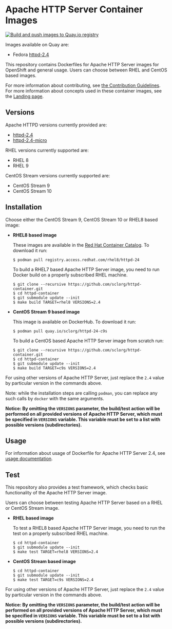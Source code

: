 Apache HTTP Server Container Images
===================================

[![Build and push images to Quay.io registry](https://github.com/sclorg/httpd-container/actions/workflows/build-and-push.yml/badge.svg)](https://github.com/sclorg/httpd-container/actions/workflows/build-and-push.yml)

Images available on Quay are:
* Fedora [httpd-2.4](https://quay.io/repository/fedora/httpd-24)

This repository contains Dockerfiles for Apache HTTP Server images for OpenShift and general usage.
Users can choose between RHEL and CentOS based images.

For more information about contributing, see
[the Contribution Guidelines](https://github.com/sclorg/welcome/blob/master/contribution.md).
For more information about concepts used in these container images, see the
[Landing page](https://github.com/sclorg/welcome).


Versions
--------
Apache HTTPD versions currently provided are:
* [httpd-2.4](2.4)
* [httpd-2.4-micro](2.4-micro)

RHEL versions currently supported are:
* RHEL 8
* RHEL 9

CentOS Stream versions currently supported are:
* CentOS Stream 9
* CentOS Stream 10


Installation
------------
Choose either the CentOS Stream 9, CentOS Stream 10 or RHEL8 based image:

*  **RHEL8 based image**

    These images are available in the [Red Hat Container Catalog](https://catalog.redhat.com/software/containers/ubi8/httpd-24/6065b844aee24f523c207943?architecture=amd64&image=6660528072b80acc3c2193f3&container-tabs=overview).
    To download it run:

    ```
    $ podman pull registry.access.redhat.com/rhel8/httpd-24
    ```

    To build a RHEL7 based Apache HTTP Server image, you need to run Docker build on a properly
    subscribed RHEL machine.

    ```
    $ git clone --recursive https://github.com/sclorg/httpd-container.git
    $ cd httpd-container
    $ git submodule update --init
    $ make build TARGET=rhel8 VERSIONS=2.4
    ```

*  **CentOS Stream 9 based image**

    This image is available on DockerHub. To download it run:

    ```
    $ podman pull quay.io/sclorg/httpd-24-c9s
    ```

    To build a CentOS based Apache HTTP Server image from scratch run:

    ```
    $ git clone --recursive https://github.com/sclorg/httpd-container.git
    $ cd httpd-container
    $ git submodule update --init
    $ make build TARGET=c9s VERSIONS=2.4
    ```

For using other versions of Apache HTTP Server, just replace the `2.4` value by particular version
in the commands above.

Note: while the installation steps are calling `podman`, you can replace any such calls by `docker` with the same arguments.

**Notice: By omitting the `VERSIONS` parameter, the build/test action will be performed
on all provided versions of Apache HTTP Server, which must be specified in  `VERSIONS` variable.
This variable must be set to a list with possible versions (subdirectories).**


Usage
-----

For information about usage of Dockerfile for Apache HTTP Server 2.4,
see [usage documentation](2.4).


Test
----

This repository also provides a test framework, which checks basic functionality
of the Apache HTTP Server image.

Users can choose between testing Apache HTTP Server based on a RHEL or CentOS Stream image.

*  **RHEL based image**

    To test a RHEL8 based Apache HTTP Server image, you need to run the test on a properly
    subscribed RHEL machine.

    ```
    $ cd httpd-container
    $ git submodule update --init
    $ make test TARGET=rhel8 VERSIONS=2.4
    ```

*  **CentOS Stream based image**

    ```
    $ cd httpd-container
    $ git submodule update --init
    $ make test TARGET=c9s VERSIONS=2.4
    ```

For using other versions of Apache HTTP Server, just replace the `2.4` value by particular version
in the commands above.

**Notice: By omitting the `VERSIONS` parameter, the build/test action will be performed
on all provided versions of Apache HTTP Server, which must be specified in  `VERSIONS` variable.
This variable must be set to a list with possible versions (subdirectories).**

